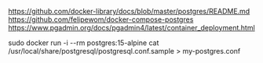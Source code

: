 https://github.com/docker-library/docs/blob/master/postgres/README.md
https://github.com/felipewom/docker-compose-postgres
https://www.pgadmin.org/docs/pgadmin4/latest/container_deployment.html

sudo docker run -i --rm postgres:15-alpine cat /usr/local/share/postgresql/postgresql.conf.sample > my-postgres.conf
